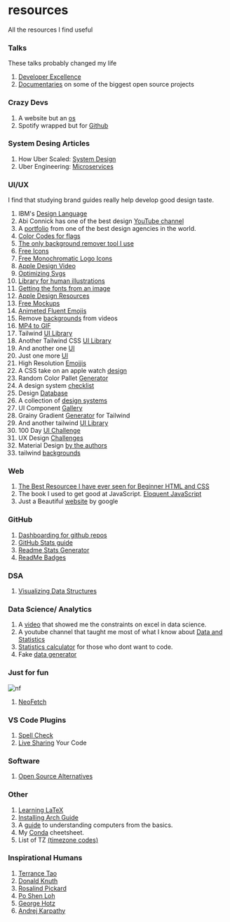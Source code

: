 
# resources
All the resources I find useful

### Talks

These talks probably changed my life

1. [Developer Excellence](https://www.youtube.com/watch?v=96VlfN7ViyE)
2. [Documentaries](https://www.youtube.com/@Honeypotio) on some of the biggest open source projects

### Crazy Devs 

1. A website but an [os](https://dustinbrett.com/)
2. Spotify wrapped but for [Github](https://git-wrapped.com/)

### System Desing Articles 

1. How Uber Scaled: [System Design](https://highscalability.com/brief-history-of-scaling-uber/)
2. Uber Engineering: [Microservices](https://www.uber.com/en-UG/blog/building-tincup-microservice-implementation/?ref=highscalability.com)

### UI/UX 

I find that studying brand guides really help develop good design taste. 

1. IBM's [Design Language](https://www.ibm.com/design/language/)
2. Abi Connick has one of the best design [YouTube channel](https://www.youtube.com/@abiconnick)
3. A [portfolio](https://www.pentagram.com/work) from one of the best design agencies in the world.
4. [Color Codes for flags](https://www.flagcolorcodes.com/uganda)
5. [The only background remover tool I use](https://www.remove.bg/)
6. [Free Icons](https://freeicons.io/)
7. [Free Monochromatic Logo Icons](https://simpleicons.org/?q=iMovie)
8. [Apple Design Video](https://www.youtube.com/watch?v=RsbS5JWxFyk&list=PPSV)
9. [Optimizing Svgs](https://github.com/svg/svgo)
10. [Library for human illustrations](https://www.humaaans.com/)
11. [Getting the fonts from an image](https://www.myfonts.com/pages/whatthefont)
12. [Apple Design Resources](https://developer.apple.com/design/resources/)
13. [Free Mockups](https://www.mockupworld.co/)
14. [Animeted Fluent Emojis](https://animated-fluent-emoji.vercel.app/)
15. Remove [backgrounds](https://www.unscreen.com/) from videos
16. [MP4 to GIF](https://ezgif.com/video-to-gif)
17. Tailwind [UI Library](https://www.hyperui.dev/)
18. Another Tailwind CSS [UI Library](https://mambaui.com/components/timeline)
19. And another one [UI](https://headlessui.com/)
20. Just one more [UI](https://daisyui.com/components/)
21. High Resolution [Emojjis](https://emojipedia.org/)
22. A CSS take on an apple watch [design](https://cssanimation.rocks/watch/)
23. Random Color Pallet [Generator](https://farbvelo.elastiq.ch/)
24. A design system [checklist](http://designsystemchecklist.com/)
25. Design [Database](https://designsystems.surf/)
26. A collection of [design systems](https://designsystemsrepo.com/)
27. UI Component [Gallery](https://designsystemsrepo.com/)
28. Grainy Gradient [Generator](https://hypercolor.dev/grainy) for Tailwind
29. And another tailwind [UI Library](https://originui.com/)
30. 100 Day [UI Challenge](https://www.dailyui.co)
31. UX Design [Challenges](https://uxtools.co/challenges/)
32. Material Design [by the authors](https://m3.material.io/)
33. tailwind [backgrounds](https://tailkits.com/components/tailwind-background-snippets/)

### Web
1. [The Best Resourcee I have ever seen for Beginner HTML and CSS](https://wtf.tw/ref/duckett.pdf)
2. The book I used to get good at JavaScript. [Eloquent JavaScript](https://eloquentjavascript.net/)
3. Just a Beautiful [website](https://www.android.com/better-together/quick-share-app/) by google

### GitHub

1. [Dashboarding for github repos](https://repo-tracker.com)
2. [GitHub Stats guide](https://github.com/jdevfullstack/github-stats-guide)
3. [Readme Stats Generator](https://gh-stats-gen.vercel.app/)
4. [ReadMe Badges](https://github.com/alexandresanlim/Badges4-README.md-Profile)

### DSA 
1. [Visualizing Data Structures](https://visualgo.net/en)

### Data Science/ Analytics
1. A [video](https://www.youtube.com/watch?v=0pJA8WxTAYI&pp=ygUQbmRjIGRhdGEgc2NpZW5jZQ%3D%3D) that showed me the constraints on excel in data science.
2. A youtube channel that taught me most of what I know about [Data and Statistics](https://www.youtube.com/@datatab)
3. [Statistics calculator](https://datatab.net/statistics-calculator/charts) for those who dont want to code.
4. Fake [data generator](https://generatedata.com/)

### Just for fun

![nf](https://github.com/user-attachments/assets/10571098-68dc-4cc6-a761-47a9325644f0) 
1. [NeoFetch](https://github.com/dylanaraps/neofetch/wiki/Installation)

### VS Code Plugins

1. [Spell Check](https://marketplace.visualstudio.com/items?itemName=streetsidesoftware.code-spell-checker)
2. [Live Sharing](https://marketplace.visualstudio.com/items?itemName=MS-vsliveshare.vsliveshare) Your Code

### Software

1. [Open Source Alternatives](https://www.opensourcealternative.to/)

### Other

1. [Learning LaTeX](https://www.cs.princeton.edu/courses/archive/spr10/cos433/Latex/latex-guide.pdf)
2. [Installing Arch Guide](https://gist.github.com/mjkstra/96ce7a5689d753e7a6bdd92cdc169bae)
3. A [guide](https://cpu.land/) to understanding computers from the basics.
4. My [Conda](https://github.com/anzonathan/resources/blob/main/Conda.md) cheetsheet.
5. List of TZ [(timezone codes)](https://en.wikipedia.org/wiki/List_of_tz_database_time_zones)

### Inspirational Humans

1. [Terrance Tao](https://terrytao.wordpress.com/)
2. [Donald Knuth](https://www-cs-faculty.stanford.edu/~knuth/)
3. [Rosalind Pickard](https://web.media.mit.edu/~picard/)
4. [Po Shen Loh](https://www.poshenloh.com/)
5. [George Hotz](https://geohot.com/)
6. [Andrej Karpathy](https://karpathy.ai/)


